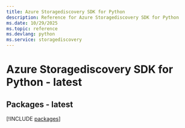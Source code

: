 ```yaml
---
title: Azure Storagediscovery SDK for Python
description: Reference for Azure Storagediscovery SDK for Python
ms.date: 10/29/2025
ms.topic: reference
ms.devlang: python
ms.service: storagediscovery
---
```

# Azure Storagediscovery SDK for Python - latest
## Packages - latest
[!INCLUDE [packages](storagediscovery-index.md)]